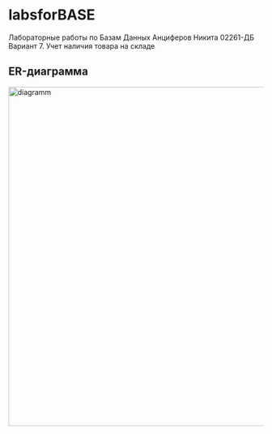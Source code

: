 # labsforBASE
Лабораторные работы по Базам Данных 
Анциферов Никита 02261-ДБ
Вариант 7. Учет наличия товара на складе
## ER-диаграмма
<img width="796" height="669" alt="diagramm" src="https://github.com/user-attachments/assets/0795a525-8b07-4a45-a465-ce1eedd9b4db" />
